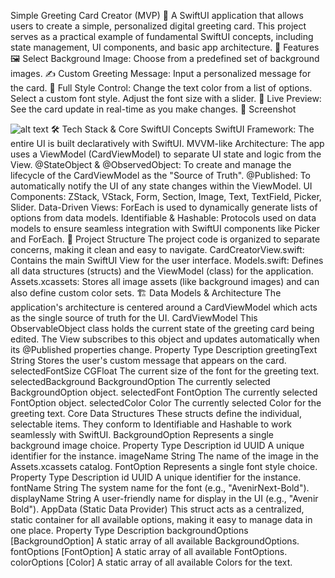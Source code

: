 Simple Greeting Card Creator (MVP) 🎉
A SwiftUI application that allows users to create a simple, personalized digital greeting card. This project serves as a practical example of fundamental SwiftUI concepts, including state management, UI components, and basic app architecture.
🌟 Features
🖼️ Select Background Image: Choose from a predefined set of background images.
✍️ Custom Greeting Message: Input a personalized message for the card.
🎨 Full Style Control:
Change the text color from a list of options.
Select a custom font style.
Adjust the font size with a slider.
👀 Live Preview: See the card update in real-time as you make changes.
📸 Screenshot
<!-- TODO: Add a screenshot or a short GIF of the app in action here! -->
![alt text](https://via.placeholder.com/350x700/f0f0f0/000000?text=App+Screenshot+Goes+Here)
🛠️ Tech Stack & Core SwiftUI Concepts
SwiftUI Framework: The entire UI is built declaratively with SwiftUI.
MVVM-like Architecture: The app uses a ViewModel (CardViewModel) to separate UI state and logic from the View.
@StateObject & @ObservedObject: To create and manage the lifecycle of the CardViewModel as the "Source of Truth".
@Published: To automatically notify the UI of any state changes within the ViewModel.
UI Components: ZStack, VStack, Form, Section, Image, Text, TextField, Picker, Slider.
Data-Driven Views: ForEach is used to dynamically generate lists of options from data models.
Identifiable & Hashable: Protocols used on data models to ensure seamless integration with SwiftUI components like Picker and ForEach.
📂 Project Structure
The project code is organized to separate concerns, making it clean and easy to navigate.
CardCreatorView.swift: Contains the main SwiftUI View for the user interface.
Models.swift: Defines all data structures (structs) and the ViewModel (class) for the application.
Assets.xcassets: Stores all image assets (like background images) and can also define custom color sets.
🏗️ Data Models & Architecture
The application's architecture is centered around a CardViewModel which acts as the single source of truth for the UI.
CardViewModel
This ObservableObject class holds the current state of the greeting card being edited. The View subscribes to this object and updates automatically when its @Published properties change.
Property	Type	Description
greetingText	String	Stores the user's custom message that appears on the card.
selectedFontSize	CGFloat	The current size of the font for the greeting text.
selectedBackground	BackgroundOption	The currently selected BackgroundOption object.
selectedFont	FontOption	The currently selected FontOption object.
selectedColor	Color	The currently selected Color for the greeting text.
Core Data Structures
These structs define the individual, selectable items. They conform to Identifiable and Hashable to work seamlessly with SwiftUI.
BackgroundOption
Represents a single background image choice.
Property	Type	Description
id	UUID	A unique identifier for the instance.
imageName	String	The name of the image in the Assets.xcassets catalog.
FontOption
Represents a single font style choice.
Property	Type	Description
id	UUID	A unique identifier for the instance.
fontName	String	The system name for the font (e.g., "AvenirNext-Bold").
displayName	String	A user-friendly name for display in the UI (e.g., "Avenir Bold").
AppData (Static Data Provider)
This struct acts as a centralized, static container for all available options, making it easy to manage data in one place.
Property	Type	Description
backgroundOptions	[BackgroundOption]	A static array of all available BackgroundOptions.
fontOptions	[FontOption]	A static array of all available FontOptions.
colorOptions	[Color]	A static array of all available Colors for the text.
